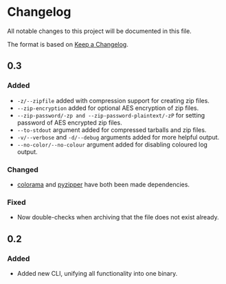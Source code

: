 # Changelog

All notable changes to this project will be documented in this file.

The format is based on [Keep a Changelog](https://keepachangelog.com/en/1.0.0/).


## 0.3

### Added
* `-z/--zipfile` added with compression support for creating zip files.
* `--zip-encryption` added for optional AES encryption of zip files.
* `--zip-password/-zp and --zip-password-plaintext/-zP` for setting password of AES encrypted zip files.
* `--to-stdout` argument added for compressed tarballs and zip files.
* `-v/--verbose` and `-d/--debug` arguments added for more helpful output.
* `--no-color/--no-colour` argument added for disabling coloured log output.
### Changed
* [colorama](https://pypi.org/project/colorama/) and [pyzipper](https://pypi.org/project/pyzipper/) have both been made dependencies.
### Fixed
* Now double-checks when archiving that the file does not exist already.
## 0.2

### Added
* Added new CLI, unifying all functionality into one binary.
